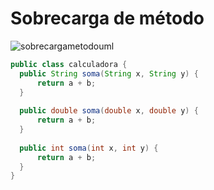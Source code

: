 # Sobrecarga de método

![sobrecargametodouml](https://user-images.githubusercontent.com/104468335/194682573-3fce1d02-3a02-454f-bc20-fc6d3f23aea6.png)

```java
public class calculadora {
  public String soma(String x, String y) {
      return a + b;
  }
  
  public double soma(double x, double y) {
      return a + b;
  }
    
  public int soma(int x, int y) {
      return a + b;
  }    
}
```
